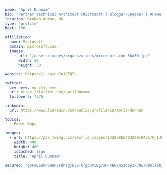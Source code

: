 ```yaml
---
name: "April Dunnam"
bio: "Partner Technical Architect @Microsoft | Blogger-Speaker | #PowerApps, #PowerAutomate, #Office365, #SharePoint | #WIT | #Karaoke Queen"
location: Broken Arrow, OK
type: "profile"
heat: 108

affiliation:
  name: Microsoft
  domain: microsoft.com
  images:
    - url: "/assets/images/organizations/microsoft.com-50x50.jpg"
      width: 50
      height: 50

website: https://t.co/enJuiGEQZc

twitter:
  username: aprildunnam
  url: https://twitter.com/aprildunnam
  followers: 7376

linkedin:
  url: https://www.linkedin.com/public-profile/in/april-dunnam

topics:
  - Power Apps

images:
  - url: https://pbs.twimg.com/profile_images/1326986540329918465/W_IJ6Ih2_400x400.jpg
    width: 400
    height: 400
    isCached: true
    title: "April Dunnam"

secured: "goFaEoukP7WKH2FQhzgjD25TQfgpRVIBg7sHFXBGxm5sdzp3x3Nw7d9nlXbhjG4/0CmlRiRwbmiSr7xCAA3uUpkrsZ1QIaEdUMrDZWxNBvu6Uwg/BjhBi7EdVetAFl/Mv2CpfaUkYI1Hxy49iycSRa4L4k/snN0TdZ+RaiHp3EWgFOiPfkdh4YM89a2rs5ju5Zbh4mmN5pC1jR9/s9nly8Qh9wrOqGu0n//G+iVkXRiuaNc2jeq3eyF7xJwpvtClrD8tlitz+CYUl3CSCXCHY8HNB1R8A7mgwMgqxjxgQaI+K0r5iC+BfETzjw0ltnOzJj0Iyo8FUyJVBQx3+pJuV2dlHQgGTWm9uJrT/AY0yUoYDFI/Lcu096T6i5Wibws7MArkpf2o7OZDBuSH6FU9CN+OSvXlS/wsghDOS9V2mPw=;RybHYZX4XdCuG8yevGi3Iw=="
---
```


